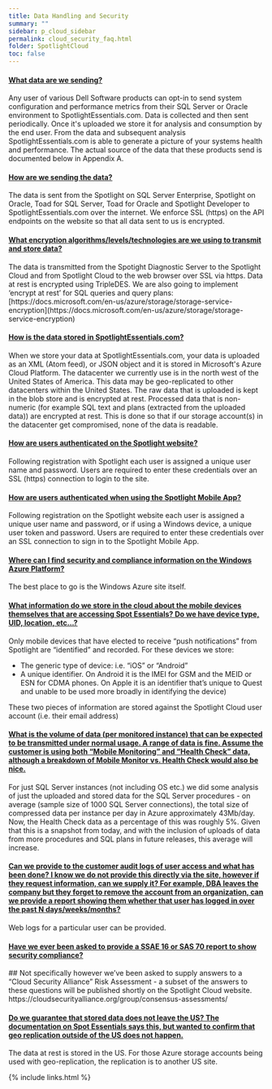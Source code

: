 ```yaml
---
title: Data Handling and Security
summary: ""
sidebar: p_cloud_sidebar
permalink: cloud_security_faq.html
folder: SpotlightCloud
toc: false
---
```



<div class="panel-group" id="accordion">
                    <div class="panel panel-default">
                        <div class="panel-heading">
                            <h4 class="panel-title">
                                <a class="noCrossRef accordion-toggle" data-toggle="collapse" data-parent="#accordion" href="#collapseOne">What data are we sending?</a>
                            </h4>
                        </div>
                        <div id="collapseOne" class="panel-collapse collapse noCrossRef">
                            <div class="panel-body">
                            Any user of various Dell Software products can opt-in to send system configuration and performance metrics from their SQL Server or Oracle environment to SpotlightEssentials.com. Data is collected and then sent periodically. Once it's uploaded we store it for analysis and consumption by the end user. From the data and subsequent analysis SpotlightEssentials.com is able to generate a picture of your systems health and performance. The actual source of the data that these products send is documented below in Appendix A.
                            </div>
                        </div>
                    </div>
                    <!-- /.panel -->
                    <div class="panel panel-default">
                        <div class="panel-heading">
                            <h4 class="panel-title">
                                <a class="noCrossRef accordion-toggle" data-toggle="collapse" data-parent="#accordion" href="#collapseTwo">How are we sending the data?</a>
                            </h4>
                        </div>
                        <div id="collapseTwo" class="panel-collapse collapse noCrossRef">
                            <div class="panel-body">
                            The data is sent from the Spotlight on SQL Server Enterprise, Spotlight on Oracle, Toad for SQL Server, Toad for Oracle and Spotlight Developer to SpotlightEssentials.com over the internet. We enforce SSL (https) on the API endpoints on the website so that all data sent to us is encrypted.
                            </div>
                        </div>
                    </div>
                    <!-- /.panel -->
                    <div class="panel panel-default">
                        <div class="panel-heading">
                            <h4 class="panel-title">
                                <a class="noCrossRef accordion-toggle" data-toggle="collapse" data-parent="#accordion" href="#collapseThree">What encryption algorithms/levels/technologies are we using to transmit and store data?</a>
                            </h4>
                        </div>
                        <div id="collapseThree" class="panel-collapse collapse noCrossRef">
                            <div class="panel-body">
                            The data is transmitted from the Spotight Diagnostic Server to the Spotlight Cloud and from Spotlight Cloud to the web browser over SSL via https. Data at rest is encrypted using TripleDES. We are also going to implement ‘encrypt at rest’ for SQL queries and query plans: [https://docs.microsoft.com/en-us/azure/storage/storage-service-encryption](https://docs.microsoft.com/en-us/azure/storage/storage-service-encryption)
                            </div>
                        </div>
                    </div>
                    <!-- /.panel -->
                    <div class="panel panel-default">
                        <div class="panel-heading">
                            <h4 class="panel-title">
                                <a class="noCrossRef accordion-toggle" data-toggle="collapse" data-parent="#accordion" href="#collapseFour">How is the data stored in SpotlightEssentials.com?</a>
                            </h4>
                        </div>
                        <div id="collapseFour" class="panel-collapse collapse">
                            <div class="panel-body">
                            When we store your data at SpotlightEssentials.com, your data is uploaded as an XML (Atom feed), or JSON object and it is stored in Microsoft's Azure Cloud Platform. The datacenter we currently use is in the north west of the United States of America. This data may be geo-replicated to other datacenters within the United States. The raw data that is uploaded is kept in the blob store and is encrypted at rest. Processed data that is non-numeric (for example SQL text and plans (extracted from the uploaded data)) are encrypted at rest. This is done so that if our storage account(s) in the datacenter get compromised, none of the data is readable.
                            </div>
                        </div>
                    </div>
                    <!-- /.panel -->
                    <div class="panel panel-default">
                        <div class="panel-heading">
                            <h4 class="panel-title">
                                <a class="noCrossRef accordion-toggle" data-toggle="collapse" data-parent="#accordion" href="#collapseFive">How are users authenticated on the Spotlight website?</a>
                            </h4>
                        </div>
                        <div id="collapseFive" class="panel-collapse collapse">
                            <div class="panel-body">
                            Following registration with Spotlight each user is assigned a unique user name and password. Users are required to enter these credentials over an SSL (https) connection to login to the site.
                            </div>
                        </div>
                    </div>
                    <!-- /.panel -->
                    <div class="panel panel-default">
                        <div class="panel-heading">
                            <h4 class="panel-title">
                                <a class="noCrossRef accordion-toggle" data-toggle="collapse" data-parent="#accordion" href="#collapseSix">How are users authenticated when using the Spotlight Mobile App?</a>
                            </h4>
                        </div>
                        <div id="collapseSix" class="panel-collapse collapse">
                            <div class="panel-body">
                            Following registration on the Spotlight website each user is assigned a unique user name and password, or if using a Windows device, a unique user token and password. Users are required to enter these credentials over an SSL connection to sign in to the Spotlight Mobile App.
                            </div>
                        </div>
                    </div>
                    <!-- /.panel -->
                    <div class="panel panel-default">
                        <div class="panel-heading">
                            <h4 class="panel-title">
                                <a class="noCrossRef accordion-toggle" data-toggle="collapse" data-parent="#accordion" href="#collapseSeven">Where can I find security and compliance information on the Windows Azure Platform?</a>
                            </h4>
                        </div>
                        <div id="collapseSeven" class="panel-collapse collapse">
                            <div class="panel-body">
                            The best place to go is the Windows Azure site itself.
                            </div>
                        </div>
                    </div>
                    <!-- /.panel -->
                    <div class="panel panel-default">
                        <div class="panel-heading">
                            <h4 class="panel-title">
                                <a class="noCrossRef accordion-toggle" data-toggle="collapse" data-parent="#accordion" href="#collapseEight">What information do we store in the cloud about the mobile devices themselves that are accessing Spot Essentials? Do we have device type, UID, location, etc…?</a>
                            </h4>
                        </div>
                        <div id="collapseEight" class="panel-collapse collapse">
                            <div class="panel-body">
                            Only mobile devices that have elected to receive “push notifications” from Spotlight are “identified” and recorded. For these devices we store:
                            <ul>
                            <li>The generic type of device: i.e. “iOS” or “Android”</li>
                            <li>A unique identifier. On Android it is the IMEI for GSM and the MEID or ESN for CDMA phones. On Apple it is an identifier that’s unique to Quest and unable to be used more broadly in identifying the device)</li>
                            </ul>
                            These two pieces of information are stored against the Spotlight Cloud user account (i.e. their email address)                            </div>
                        </div>
                    </div>
                    <!-- /.panel -->
                    <div class="panel panel-default">
                        <div class="panel-heading">
                            <h4 class="panel-title">
                                <a class="noCrossRef accordion-toggle" data-toggle="collapse" data-parent="#accordion" href="#collapseNine">What is the volume of data (per monitored instance) that can be expected to be transmitted under normal usage. A range of data is fine. Assume the customer is using both “Mobile Monitoring” and “Health Check” data, although a breakdown of Mobile Monitor vs. Health Check would also be nice.</a>
                            </h4>
                        </div>
                        <div id="collapseNine" class="panel-collapse collapse">
                            <div class="panel-body">
                            For just SQL Server instances (not including OS etc.) we did some analysis of just the uploaded and stored data for the SQL Server procedures - on average (sample size of 1000 SQL Server connections), the total size of compressed data per instance per day in Azure approximately 43Mb/day. Now, the Health Check data as a percentage of this was roughly 5%. Given that this is a snapshot from today, and with the inclusion of uploads of data from more procedures and SQL plans in future releases, this average will increase.
                            </div>
                        </div>
                    </div>
                    <!-- /.panel -->
                    <div class="panel panel-default">
                        <div class="panel-heading">
                            <h4 class="panel-title">
                                <a class="noCrossRef accordion-toggle" data-toggle="collapse" data-parent="#accordion" href="#collapseTen">Can we provide to the customer audit logs of user access and what has been done? I know we do not provide this directly via the site, however if they request information, can we supply it? For example, DBA leaves the company but they forget to remove the account from an organization, can we provide a report showing them whether that user has logged in over the past N days/weeks/months?</a>
                            </h4>
                        </div>
                        <div id="collapseNine" class="panel-collapse collapse">
                            <div class="panel-body">
                            Web logs for a particular user can be provided.
                            </div>
                        </div>
                    </div>
                    <!-- /.panel -->
                    <div class="panel panel-default">
                        <div class="panel-heading">
                            <h4 class="panel-title">
                                <a class="noCrossRef accordion-toggle" data-toggle="collapse" data-parent="#accordion" href="#collapseEleven">Have we ever been asked to provide a SSAE 16 or SAS 70 report to show security compliance?</a>
                            </h4>
                        </div>
                        <div id="collapseNine" class="panel-collapse collapse">
                            <div class="panel-body">                            ##
                            Not specifically however we’ve been asked to supply answers to a “Cloud Security Alliance” Risk Assessment - a subset of the answers to these questions will be published shortly on the Spotlight Cloud website.
                            https://cloudsecurityalliance.org/group/consensus-assessments/
                            </div>
                        </div>
                    </div>
                    <!-- /.panel -->
                    <div class="panel panel-default">
                        <div class="panel-heading">
                            <h4 class="panel-title">
                                <a class="noCrossRef accordion-toggle" data-toggle="collapse" data-parent="#accordion" href="#collapseTwelve">Do we guarantee that stored data does not leave the US? The documentation on Spot Essentials says this, but wanted to confirm that geo replication outside of the US does not happen.</a>
                            </h4>
                        </div>
                        <div id="collapseNine" class="panel-collapse collapse">
                            <div class="panel-body">
                            The data at rest is stored in the US. For those Azure storage accounts being used with geo-replication, the replication is to another US site.
                            </div>
                        </div>
                    </div>
                    <!-- /.panel -->
</div>

{% include links.html %}
